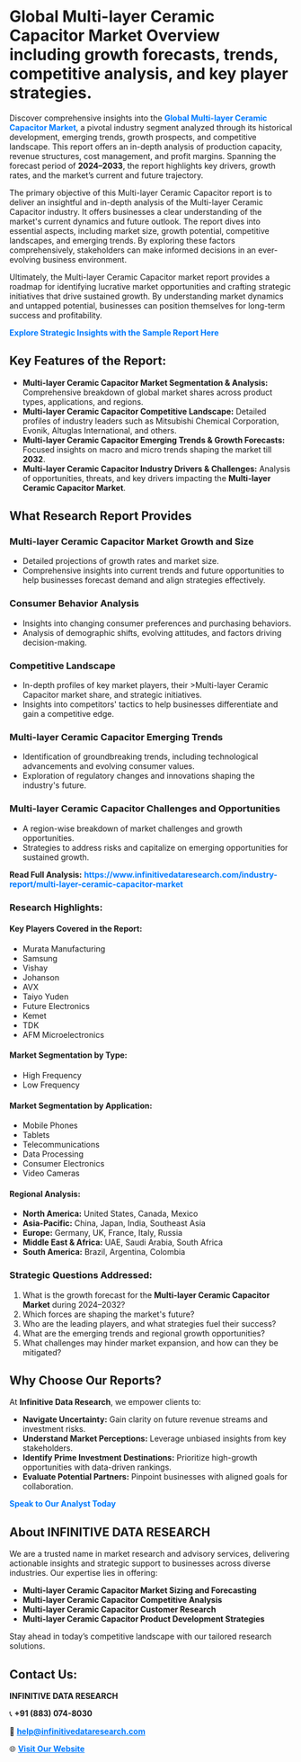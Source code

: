 <h1>Global Multi-layer Ceramic Capacitor Market Overview including growth forecasts, trends, competitive analysis, and key player strategies.</h1>
<p>
Discover comprehensive insights into the 
<a href="https://www.infinitivedataresearch.com/industry-report/multi-layer-ceramic-capacitor-market" rel="dofollow" style="color: #007BFF; text-decoration: none;"><strong>Global Multi-layer Ceramic Capacitor Market</strong></a>, a pivotal industry segment analyzed through its historical development, emerging trends, growth prospects, and competitive landscape. This report offers an in-depth analysis of production capacity, revenue structures, cost management, and profit margins. Spanning the forecast period of <strong>2024–2033</strong>, the report highlights key drivers, growth rates, and the market’s current and future trajectory.
</p>
<p>
The primary objective of this Multi-layer Ceramic Capacitor report is to deliver an insightful and in-depth analysis of the Multi-layer Ceramic Capacitor industry. It offers businesses a clear understanding of the market's current dynamics and future outlook. The report dives into essential aspects, including market size, growth potential, competitive landscapes, and emerging trends. By exploring these factors comprehensively, stakeholders can make informed decisions in an ever-evolving business environment.
</p>
<p>
Ultimately, the Multi-layer Ceramic Capacitor market report provides a roadmap for identifying lucrative market opportunities and crafting strategic initiatives that drive sustained growth. By understanding market dynamics and untapped potential, businesses can position themselves for long-term success and profitability.
</p>
<p>
<a href="https://www.infinitivedataresearch.com/request-sample/reportId=106185" style="color: #007BFF; text-decoration: none;"><strong>Explore Strategic Insights with the Sample Report Here</strong></a>
</p>

<h2>Key Features of the Report:</h2>
<ul>
<li><strong>Multi-layer Ceramic Capacitor Market Segmentation & Analysis:</strong> Comprehensive breakdown of global market shares across product types, applications, and regions.</li>
<li><strong>Multi-layer Ceramic Capacitor Competitive Landscape:</strong> Detailed profiles of industry leaders such as Mitsubishi Chemical Corporation, Evonik, Altuglas International, and others.</li>
<li><strong>Multi-layer Ceramic Capacitor Emerging Trends & Growth Forecasts:</strong> Focused insights on macro and micro trends shaping the market till <strong>2032</strong>.</li>
<li><strong>Multi-layer Ceramic Capacitor Industry Drivers & Challenges:</strong> Analysis of opportunities, threats, and key drivers impacting the <strong>Multi-layer Ceramic Capacitor Market</strong>.</li>
</ul>

<h2>What Research Report Provides</h2>
<h3>Multi-layer Ceramic Capacitor Market Growth and Size</h3>
<ul>
<li>Detailed projections of growth rates and market size.</li>
<li>Comprehensive insights into current trends and future opportunities to help businesses forecast demand and align strategies effectively.</li>
</ul>

<h3>Consumer Behavior Analysis</h3>
<ul>
<li>Insights into changing consumer preferences and purchasing behaviors.</li>
<li>Analysis of demographic shifts, evolving attitudes, and factors driving decision-making.</li>
</ul>

<h3>Competitive Landscape</h3>
<ul>
<li>In-depth profiles of key market players, their >Multi-layer Ceramic Capacitor market share, and strategic initiatives.</li>
<li>Insights into competitors' tactics to help businesses differentiate and gain a competitive edge.</li>
</ul>

<h3>Multi-layer Ceramic Capacitor Emerging Trends</h3>
<ul>
<li>Identification of groundbreaking trends, including technological advancements and evolving consumer values.</li>
<li>Exploration of regulatory changes and innovations shaping the industry's future.</li>
</ul>

<h3>Multi-layer Ceramic Capacitor Challenges and Opportunities</h3>
<ul>
<li>A region-wise breakdown of market challenges and growth opportunities.</li>
<li>Strategies to address risks and capitalize on emerging opportunities for sustained growth.</li>
</ul>
<p><strong>Read Full Analysis:</strong> <a href="https://www.infinitivedataresearch.com/industry-report/multi-layer-ceramic-capacitor-market" rel="dofollow" style="color: #007BFF; text-decoration: none;"><strong>https://www.infinitivedataresearch.com/industry-report/multi-layer-ceramic-capacitor-market</strong></a></p>
<h3>Research Highlights:</h3>
<h4>Key Players Covered in the Report:</h4>
<ul><li>Murata Manufacturing</li><li>Samsung</li><li>Vishay</li><li>Johanson</li><li>AVX</li><li>Taiyo Yuden</li><li>Future Electronics</li><li>Kemet</li><li>TDK</li><li>AFM Microelectronics</li></ul>
<h4>Market Segmentation by Type:</h4>
<ul><li>High Frequency</li><li>Low Frequency</li></ul>
<h4>Market Segmentation by Application:</h4>
<ul><li>Mobile Phones</li><li>Tablets</li><li>Telecommunications</li><li>Data Processing</li><li>Consumer Electronics</li><li>Video Cameras</li></ul>

<h4>Regional Analysis:</h4>
<ul>
<li><strong>North America:</strong> United States, Canada, Mexico</li>
<li><strong>Asia-Pacific:</strong> China, Japan, India, Southeast Asia</li>
<li><strong>Europe:</strong> Germany, UK, France, Italy, Russia</li>
<li><strong>Middle East & Africa:</strong> UAE, Saudi Arabia, South Africa</li>
<li><strong>South America:</strong> Brazil, Argentina, Colombia</li>
</ul>

<h3>Strategic Questions Addressed:</h3>
<ol>
<li>What is the growth forecast for the <strong>Multi-layer Ceramic Capacitor Market</strong> during 2024–2032?</li>
<li>Which forces are shaping the market's future?</li>
<li>Who are the leading players, and what strategies fuel their success?</li>
<li>What are the emerging trends and regional growth opportunities?</li>
<li>What challenges may hinder market expansion, and how can they be mitigated?</li>
</ol>

<h2>Why Choose Our Reports?</h2>
<p>At <strong>Infinitive Data Research</strong>, we empower clients to:</p>
<ul>
<li><strong>Navigate Uncertainty:</strong> Gain clarity on future revenue streams and investment risks.</li>
<li><strong>Understand Market Perceptions:</strong> Leverage unbiased insights from key stakeholders.</li>
<li><strong>Identify Prime Investment Destinations:</strong> Prioritize high-growth opportunities with data-driven rankings.</li>
<li><strong>Evaluate Potential Partners:</strong> Pinpoint businesses with aligned goals for collaboration.</li>
</ul>
<p><a href="https://www.infinitivedataresearch.com/industry-report/multi-layer-ceramic-capacitor-market" rel="dofollow" style="color: #007BFF; text-decoration: none;"><strong>Speak to Our Analyst Today</strong></a></p>

<h2>About INFINITIVE DATA RESEARCH</h2>
<p>We are a trusted name in market research and advisory services, delivering actionable insights and strategic support to businesses across diverse industries. Our expertise lies in offering:</p>
<ul>
<li><strong>Multi-layer Ceramic Capacitor Market Sizing and Forecasting</strong></li>
<li><strong>Multi-layer Ceramic Capacitor Competitive Analysis</strong></li>
<li><strong>Multi-layer Ceramic Capacitor Customer Research</strong></li>
<li><strong>Multi-layer Ceramic Capacitor Product Development Strategies</strong></li>
</ul>
<p>Stay ahead in today’s competitive landscape with our tailored research solutions.</p>

<h2>Contact Us:</h2>
<p><strong>INFINITIVE DATA RESEARCH</strong></p>
<p>📞 <strong>+91 (883) 074-8030</strong></p>
<p>📧 <strong><a href="mailto:help@infinitivedataresearch.com" style="color: #007BFF;">help@infinitivedataresearch.com</a></strong></p>
<p>🌐 <strong><a href="https://www.infinitivedataresearch.com" rel="dofollow" style="color: #007BFF;">Visit Our Website</a></strong></p>